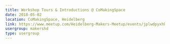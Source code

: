 ```yaml
---
title: Workshop Tours & Introductions @ CoMakingSpace
date: 2018-05-02
location: CoMakingSpace, Heidelberg
link: https://www.meetup.com/Heidelberg-Makers-Meetup/events/jplwdpyxhbdb/
usergroup: makershd
type: usergroup
---
```

